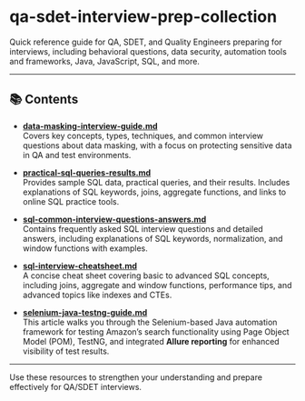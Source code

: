 # qa-sdet-interview-prep-collection

Quick reference guide for QA, SDET, and Quality Engineers preparing for interviews, including behavioral questions, data security, automation tools and frameworks, Java, JavaScript, SQL, and more.

---

## 📚 Contents

- **[data-masking-interview-guide.md](data-masking-interview-guide.md)**  
  Covers key concepts, types, techniques, and common interview questions about data masking, with a focus on protecting sensitive data in QA and test environments.

- **[practical-sql-queries-results.md](practical-sql-queries-results.md)**  
  Provides sample SQL data, practical queries, and their results. Includes explanations of SQL keywords, joins, aggregate functions, and links to online SQL practice tools.

- **[sql-common-interview-questions-answers.md](sql-common-interview-questions-answers.md)**  
  Contains frequently asked SQL interview questions and detailed answers, including explanations of SQL keywords, normalization, and window functions with examples.

- **[sql-interview-cheatsheet.md](sql-interview-cheatsheet.md)**  
  A concise cheat sheet covering basic to advanced SQL concepts, including joins, aggregate and window functions, performance tips, and advanced topics like indexes and CTEs.

- **[selenium-java-testng-guide.md](selenium-java-testng-guide.md)**  
  This article walks you through the Selenium-based Java automation framework for testing Amazon’s search functionality using Page Object Model (POM), TestNG, and integrated **Allure reporting** for enhanced visibility of test results.

---

Use these resources to strengthen your understanding and prepare effectively for QA/SDET interviews.